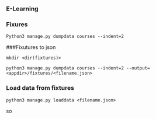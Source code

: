 ### E-Learning

### Fixures
```
Python3 manage.py dumpdata courses --indent=2
```
###Fixutures to json </br>

``mkdir <dir(fixtures)>``

```
python3 manage.py dumpdata courses --indent=2 --output=<appdir>/fixtures/<filename.json>
```

### Load data from fixtures
```
python3 manage.py loaddata <filename.json>
```

so

